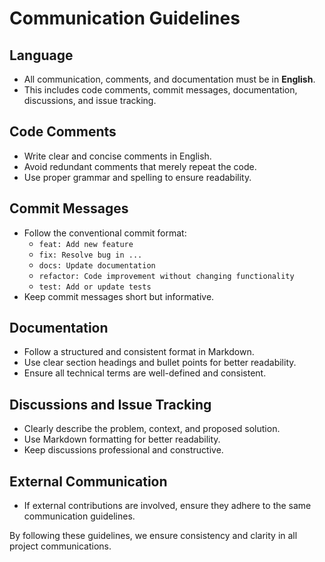 # Communication Guidelines

## Language
- All communication, comments, and documentation must be in **English**.
- This includes code comments, commit messages, documentation, discussions, and issue tracking.

## Code Comments
- Write clear and concise comments in English.
- Avoid redundant comments that merely repeat the code.
- Use proper grammar and spelling to ensure readability.

## Commit Messages
- Follow the conventional commit format:
  - `feat: Add new feature`
  - `fix: Resolve bug in ...`
  - `docs: Update documentation`
  - `refactor: Code improvement without changing functionality`
  - `test: Add or update tests`
- Keep commit messages short but informative.

## Documentation
- Follow a structured and consistent format in Markdown.
- Use clear section headings and bullet points for better readability.
- Ensure all technical terms are well-defined and consistent.

## Discussions and Issue Tracking
- Clearly describe the problem, context, and proposed solution.
- Use Markdown formatting for better readability.
- Keep discussions professional and constructive.

## External Communication
- If external contributions are involved, ensure they adhere to the same communication guidelines.

By following these guidelines, we ensure consistency and clarity in all project communications.


